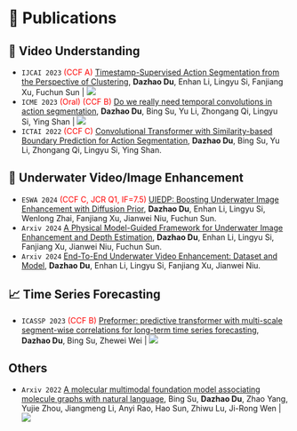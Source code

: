 # 📝 Publications 

## 🎥 Video Understanding
- ``IJCAI 2023`` <span style="color:red">(CCF A)</span> [Timestamp-Supervised Action Segmentation from the Perspective of Clustering](https://www.ijcai.org/proceedings/2023/0077.pdf), **Dazhao Du**, Enhan Li, Lingyu Si, Fanjiang Xu, Fuchun Sun \| [![](https://img.shields.io/github/stars/ddz16/TSASPC?style=social&label=Code+Stars)](https://github.com/ddz16/TSASPC)
- ``ICME 2023`` <span style="color:red">(Oral) (CCF B)</span> [Do we really need temporal convolutions in action segmentation](https://arxiv.org/abs/2012.05168), **Dazhao Du**, Bing Su, Yu Li, Zhongang Qi, Lingyu Si, Ying Shan \| [![](https://img.shields.io/github/stars/ddz16/TUT?style=social&label=Code+Stars)](https://github.com/ddz16/TUT)
- ``ICTAI 2022`` <span style="color:red">(CCF C)</span> [Convolutional Transformer with Similarity-based Boundary Prediction for Action Segmentation](https://ieeexplore.ieee.org/abstract/document/10097931/), **Dazhao Du**, Bing Su, Yu Li, Zhongang Qi, Lingyu Si, Ying Shan.

## 🌊 Underwater Video/Image Enhancement
- ``ESWA 2024`` <span style="color: red;">(CCF C, JCR Q1, IF=7.5)</span>  [UIEDP: Boosting Underwater Image Enhancement with Diffusion Prior](https://arxiv.org/pdf/2312.06240), **Dazhao Du**, Enhan Li, Lingyu Si, Wenlong Zhai, Fanjiang Xu, Jianwei Niu, Fuchun Sun. 
- ``Arxiv 2024`` [A Physical Model-Guided Framework for Underwater Image Enhancement and Depth Estimation](https://arxiv.org/pdf/2407.04230), **Dazhao Du**, Enhan Li, Lingyu Si, Fanjiang Xu, Jianwei Niu, Fuchun Sun.
- ``Arxiv 2024`` [End-To-End Underwater Video Enhancement: Dataset and Model](https://arxiv.org/pdf/2403.11506), **Dazhao Du**, Enhan Li, Lingyu Si, Fanjiang Xu, Jianwei Niu.

## 📈 Time Series Forecasting
- ``ICASSP 2023`` <span style="color:red">(CCF B)</span> [Preformer: predictive transformer with multi-scale segment-wise correlations for long-term time series forecasting](https://arxiv.org/pdf/2202.11356), **Dazhao Du**, Bing Su, Zhewei Wei \| [![](https://img.shields.io/github/stars/ddz16/Preformer?style=social&label=Code+Stars)](https://github.com/ddz16/Preformer)

## Others
- ``Arxiv 2022`` [A molecular multimodal foundation model associating molecule graphs with natural language](https://arxiv.org/pdf/2209.05481), Bing Su, **Dazhao Du**, Zhao Yang, Yujie Zhou, Jiangmeng Li, Anyi Rao, Hao Sun, Zhiwu Lu, Ji-Rong Wen \| [![](https://img.shields.io/github/stars/ddz16/MoMu?style=social&label=Code+Stars)](https://github.com/ddz16/MoMu)